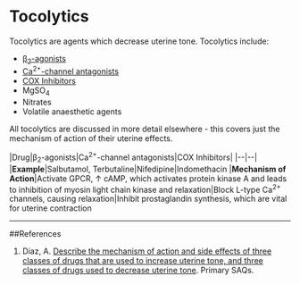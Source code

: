 # Tocolytics

Tocolytics are agents which decrease uterine tone. Tocolytics include:
* [β<sub>2</sub>-agonists](beta_agonists.md)
* [Ca<sup>2+</sup>-channel antagonists](calcium_channel_blockers.md)
* [COX Inhibitors](cox_inhibitors.md)
* MgSO<sub>4</sub>
* Nitrates
* Volatile anaesthetic agents

All tocolytics are discussed in more detail elsewhere - this covers just the mechanism of action of their uterine effects.

|Drug|β<sub>2</sub>-agonists|Ca<sup>2+</sup>-channel antagonists|COX Inhibitors|
|--|--|
|**Example**|Salbutamol, Terbutaline|Nifedipine|Indomethacin
|**Mechanism of Action**|Activate GPCR, ↑ cAMP, which activates protein kinase A and leads to inhibition of myosin light chain kinase and relaxation|Block L-type Ca<sup>2+</sup> channels, causing relaxation|Inhibit prostaglandin synthesis, which are vital for uterine contraction

---
##References
1. Diaz, A. [Describe the mechanism of action and side effects of three classes of drugs that are used to increase uterine tone, and three classes of drugs used to decrease uterine tone](https://icuprimaryprep.files.wordpress.com/2015/01/q24-describe-the-mechanism-of-action-and-side-effects-of-three-3-classes-of-drugs-that-are-used-to-increase-uterine-tone-and-three-3-classes-of-drugs-used-to-decrease-uterine-tone.pdf). Primary SAQs.